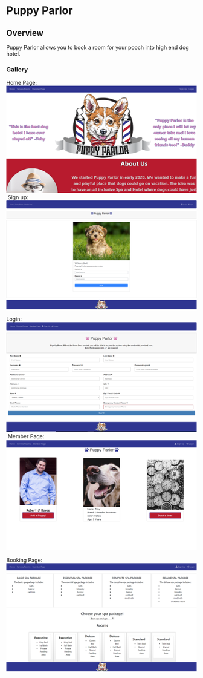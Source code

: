 # Puppy Parlor

## Overview

Puppy Parlor allows you to book a room for your pooch into high end dog hotel.

### Gallery

Home Page:
![Desktop View](public/assets/images/screenshot17.png "Desktop view")
​
Sign up:
![Mobile View](public/assets/images/screenshot19.png "mobile view")

Login:
![Desktop View](public/assets/images/screenshot25.png "Desktop view")
​
Member Page:
![Mobile View](public/assets/images/screenshot23.png "mobile view")

Booking Page:
![Desktop View](public/assets/images/screenshot22.png "Desktop view")
​
